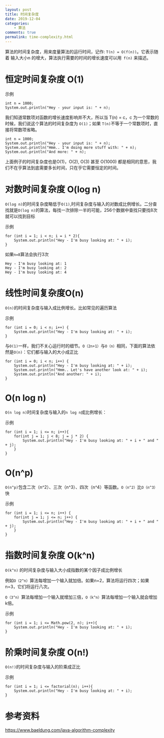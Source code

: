```yaml
---
layout: post
title: 时间复杂度
date: 2019-12-04
categories:
    - 算法
comments: true
permalink: time-complexity.html
---
```


算法的时间复杂度，用来度量算法的运行时间，记作: `T(n) = O(f(n))`。它表示随着 输入大小n 的增大，算法执行需要的时间的增长速度可以用` f(n)` 来描述。

# 恒定时间复杂度 O(1)

示例

```
int n = 1000;
System.out.println("Hey - your input is: " + n);
```

我们知道常数项对函数的增长速度影响并不大，所以当 T(n) = c，c 为一个常数的时候，我们说这个算法的时间复杂度为 `O(1)`；如果 `T(n)`不等于一个常数项时，直接将常数项省略。

```
int n = 1000;
System.out.println("Hey - your input is: " + n);
System.out.println("Hmm.. I'm doing more stuff with: " + n);
System.out.println("And more: " + n);
```
上面例子的时间复杂度也是O(1)，O(2), O(3) 甚至 O(1000) 都是相同的意思，我们不在乎算法到底需要多长时间，只在乎它需要恒定的时间。

# 对数时间复杂度 O(log n)

`O(log n)`的时间复杂度略低于`O(1)`,时间复杂度与输入的对数成比例增长。二分查找就是`O(log n)`的算法，每找一次排除一半的可能，256个数据中查找只要找8次就可以找到目标

示例

```
for (int i = 1; i < n; i = i * 2){
    System.out.println("Hey - I'm busy looking at: " + i);
}
```

如果`n=8`算法会执行3次
```
Hey - I'm busy looking at: 1
Hey - I'm busy looking at: 2
Hey - I'm busy looking at: 4
```

# 线性时间复杂度O(n)

`O(n)`的时间复杂度与输入成比例增长。比如常见的遍历算法

示例

```
for (int i = 0; i < n; i++) {
    System.out.println("Hey - I'm busy looking at: " + i);
}
```

与`O(1)`一样，我们不关心运行时的细节。`O（2n+1）`与`O（n）`相同，下面的算法依然是`O(n)`：它们都与输入的大小成正比

```
for (int i = 0; i < n; i++) {
    System.out.println("Hey - I'm busy looking at: " + i);
    System.out.println("Hmm.. Let's have another look at: " + i);
    System.out.println("And another: " + i);
}
```

# O(n log n)

`O(n log n)`时间复杂度与输入的`n log n`成比例增长：

示例

```
for (int i = 1; i <= n; i++){
    for(int j = 1; j < 8; j = j * 2) {
        System.out.println("Hey - I'm busy looking at: " + i + " and " + j);
    }
}
```

# O(n^p)

`O(n^p)`包含二次（n^2）、三次（n^3）、四次（n^4）等函数。`O（n^2）`比`O（n^3）`快

示例

```
for (int i = 1; i <= n; i++) {
    for(int j = 1; j <= n; j++) {
        System.out.println("Hey - I'm busy looking at: " + i + " and " + j);
    }
}
```

# 指数时间复杂度 O(k^n)

`O(k^n)` 的时间复杂度与输入大小成指数的某个因子成比例增长

例如`O（2^n）`算法每增加一个输入就加倍。如果n=2，算法将运行四次；如果n=3，它们将运行八次。

`O（3^n）`算法每增加一个输入就增加三倍，`O（k^n）`算法每增加一个输入就会增加k倍。

示例

```
for (int i = 1; i <= Math.pow(2, n); i++){
    System.out.println("Hey - I'm busy looking at: " + i);
}
```

# 阶乘时间复杂度 O(n!)

`O(n!)`的时间复杂度与输入的阶乘成正比

示例

```
for (int i = 1; i <= factorial(n); i++){
    System.out.println("Hey - I'm busy looking at: " + i);
}
```

# 参考资料

https://www.baeldung.com/java-algorithm-complexity